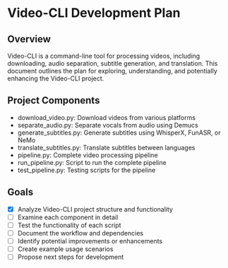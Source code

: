 # Video-CLI Development Plan

## Overview
Video-CLI is a command-line tool for processing videos, including downloading, audio separation, subtitle generation, and translation. This document outlines the plan for exploring, understanding, and potentially enhancing the Video-CLI project.

## Project Components
- download_video.py: Download videos from various platforms
- separate_audio.py: Separate vocals from audio using Demucs
- generate_subtitles.py: Generate subtitles using WhisperX, FunASR, or NeMo
- translate_subtitles.py: Translate subtitles between languages
- pipeline.py: Complete video processing pipeline
- run_pipeline.py: Script to run the complete pipeline
- test_pipeline.py: Testing scripts for the pipeline

## Goals
- [x] Analyze Video-CLI project structure and functionality
- [ ] Examine each component in detail
- [ ] Test the functionality of each script
- [ ] Document the workflow and dependencies
- [ ] Identify potential improvements or enhancements
- [ ] Create example usage scenarios
- [ ] Propose next steps for development
